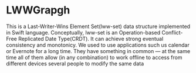 # LWWGrapgh
This is a Last-Writer-Wins Element Set(lww-set) data structure implemented in Swift language. Conceptually, lww-set is an Operation-based Conflict-Free Replicated Date Type(CRDT). It can achieve strong eventual consistency and monotonicy. We used to use applications such us calendar or Evernote for a long time. 
They have something in common — at the same time all of them allow (in any combination)      to work offline     to access from different devices     several people to modify the same data
